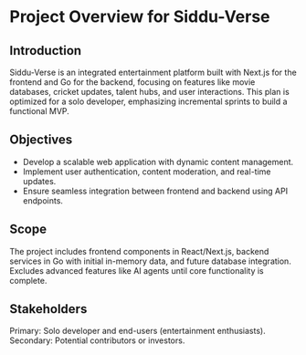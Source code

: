 # Project Overview for Siddu-Verse

## Introduction
Siddu-Verse is an integrated entertainment platform built with Next.js for the frontend and Go for the backend, focusing on features like movie databases, cricket updates, talent hubs, and user interactions. This plan is optimized for a solo developer, emphasizing incremental sprints to build a functional MVP.

## Objectives
- Develop a scalable web application with dynamic content management.
- Implement user authentication, content moderation, and real-time updates.
- Ensure seamless integration between frontend and backend using API endpoints.

## Scope
The project includes frontend components in React/Next.js, backend services in Go with initial in-memory data, and future database integration. Excludes advanced features like AI agents until core functionality is complete.

## Stakeholders
Primary: Solo developer and end-users (entertainment enthusiasts). Secondary: Potential contributors or investors.
